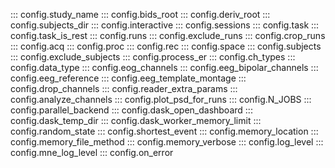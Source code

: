 ::: config.study_name
::: config.bids_root
::: config.deriv_root
::: config.subjects_dir
::: config.interactive
::: config.sessions
::: config.task
::: config.task_is_rest
::: config.runs
::: config.exclude_runs
::: config.crop_runs
::: config.acq
::: config.proc
::: config.rec
::: config.space
::: config.subjects
::: config.exclude_subjects
::: config.process_er
::: config.ch_types
::: config.data_type
::: config.eog_channels
::: config.eeg_bipolar_channels
::: config.eeg_reference
::: config.eeg_template_montage
::: config.drop_channels
::: config.reader_extra_params
::: config.analyze_channels
::: config.plot_psd_for_runs
::: config.N_JOBS
::: config.parallel_backend
::: config.dask_open_dashboard
::: config.dask_temp_dir
::: config.dask_worker_memory_limit
::: config.random_state
::: config.shortest_event
::: config.memory_location
::: config.memory_file_method
::: config.memory_verbose
::: config.log_level
::: config.mne_log_level
::: config.on_error
